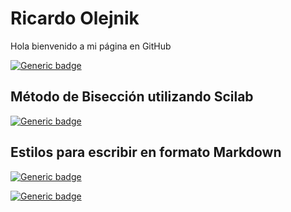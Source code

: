 # Ricardo Olejnik
Hola bienvenido a mi página en GitHub

[![Generic badge](https://img.shields.io/badge/Guia:Límites_Ricardo_Olejnik-Disponible-green.svg)](https://github.com/olejnikucv/ricardo/blob/master/limites_Ricardo.pdf)

## Método de Bisección utilizando Scilab

[![Generic badge](https://img.shields.io/badge/Scilab-M%C3%A9todo%20de%20Bisecci%C3%B3n%20utilizando%20Scilab-red)](https://github.com/olejnikucv/ricardo/blob/master/Biseccion%20Scilab/Biseccion_Scilab.md)

## Estilos para escribir en formato Markdown

[![Generic badge](https://img.shields.io/badge/Estilos-Markdown-blue)](https://github.com/olejnikucv/ricardo/blob/master/Estilos%20para%20Markdown.md)

[![Generic badge](https://?style=for-the-badge&logo=appveyor)](https://github.com/olejnikucv/ricardo/blob/master/Estilos%20para%20Markdown.md)








